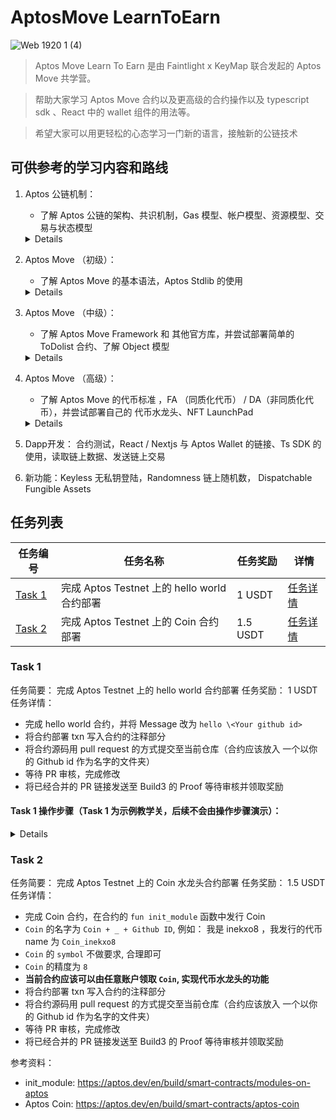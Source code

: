 # AptosMove LearnToEarn
![Web 1920 1 (4)](https://github.com/user-attachments/assets/1f52b068-61fb-456d-98ca-cda7042ade30)

>Aptos Move Learn To Earn 是由 Faintlight x KeyMap 联合发起的 Aptos Move 共学营。

>帮助大家学习 Aptos Move 合约以及更高级的合约操作以及 typescript sdk 、React 中的 wallet 组件的用法等。

>希望大家可以用更轻松的心态学习一门新的语言，接触新的公链技术


## **可供参考的学习内容和路线**

1. Aptos 公链机制：
    - 了解 Aptos 公链的架构、共识机制，Gas 模型、帐户模型、资源模型、交易与状态模型
    <details> 
        
    - [共识机制](https://aptos.dev/en/network/blockchain/validator-nodes#consensus) 
    - [账户模型](https://aptos.dev/en/network/blockchain/accounts)
    - [Gas 模型](https://aptos.dev/en/network/blockchain/gas-txn-fee)
    - [资源模型](https://aptos.dev/en/network/blockchain/resources)
    - [交易与状态模型](https://aptos.dev/en/network/blockchain/txns-states)
   </details>
3. Aptos Move （初级）：
    - 了解 Aptos Move 的基本语法，Aptos  Stdlib 的使用
    <details> 
        
    - [Aptos Move Book](https://aptos.dev/en/build/smart-contracts/book)
    - [Aptos Stdlib 合约源码](https://github.com/aptos-labs/aptos-core/tree/main/aptos-move/framework/aptos-stdlib/sources)
   </details>
5. Aptos Move （中级）：
    - 了解 Aptos Move Framework 和 其他官方库，并尝试部署简单的 ToDolist 合约、了解 Object 模型
    <details> 
        
    - [Aptos Move Framework 合约源码](https://github.com/aptos-labs/aptos-core/tree/main/aptos-move/framework/aptos-framework/sources)
    - [Aptos Token 合约源码](https://github.com/aptos-labs/aptos-core/tree/main/aptos-move/framework/aptos-token-objects/sources)
    - [ToDolist 合约示例](https://learn.aptoslabs.com/zh/code-example/todo-list)
    - [Object 模型](https://aptos.dev/en/build/smart-contracts/objects)
   </details>
7. Aptos Move （高级）：
    - 了解 Aptos Move 的代币标准 ，FA （同质化代币） / DA（非同质化代币），并尝试部署自己的 代币水龙头、NFT LaunchPad 
    <details> 
        
    - [NFT LaunchPad 合约 / 前端 示例](https://learn.aptoslabs.com/zh/code-example/fa-launchpad)
        - [Live Demo](https://fungible-asset-launchpad.vercel.app/)
    - [Fungible Asset（ 同质化代币 -  FT / ERC 20 ）文档](https://aptos.dev/en/build/smart-contracts/fungible-asset)
    - [Digital Asset（ 非同质化代币 -  NFT / ERC 721 ）文档](https://aptos.dev/en/build/smart-contracts/digital-asset)
   </details>
8. Dapp开发： 合约测试，React / Nextjs 与 Aptos Wallet 的链接、Ts SDK 的使用，读取链上数据、发送链上交易
9. 新功能：Keyless 无私钥登陆，Randomness 链上随机数， Dispatchable Fungible Assets


## 任务列表

| 任务编号 | 任务名称 | 任务奖励 | 详情 |
|--------|--------|--------|--------|
| [Task 1](https://www.buildthree.xyz/bounty/0xd4548fe6626f7fb1c188d233677145ee1018aa2506590535baeeb602c01fabb1) | 完成 Aptos Testnet 上的 hello  world 合约部署 | 1 USDT     | [任务详情](#Task-1)  |
| [Task 2](https://www.buildthree.xyz/bounty/0x011a4e5e7adf4f5e6505de97ddde2565b467f1ff6e1bc4e6acca8d36d02fd8f6) | 完成 Aptos Testnet 上的 Coin 合约部署         | 1.5 USDT   | [任务详情](#Task-2)  |


### Task 1

任务简要： 完成 Aptos Testnet 上的 hello  world 合约部署
任务奖励： 1 USDT 
任务详情：

- 完成 hello world 合约，并将 Message 改为 `hello \<Your github id>`
- 将合约部署 txn 写入合约的注释部分
- 将合约源码用 pull request 的方式提交至当前仓库（合约应该放入 一个以你的 Github id 作为名字的文件夹）
- 等待 PR 审核，完成修改
- 将已经合并的 PR 链接发送至 Build3 的 Proof 等待审核并领取奖励

#### Task 1 操作步骤（Task 1 为示例教学关，后续不会由操作步骤演示）：
<details>

1. **Fork 本项目**
   点击右上角的 `Fork` 按钮，将项目 fork 到你的 GitHub 账户。

2. **Clone 本地仓库**
   在本地将 fork 后的仓库 clone 到你的本地：

   **注意修改 <your-username> 部分为你的 Github id，否则 clone 失败**
  
   ```bash
   git clone https://github.com/<your-username>/AptosMove-LearnToEarn.git
   cd AptosMove-LearnToEarn
   ```
3. **创建文件夹结构**

     在根目录下创建一个以你的 GitHub ID 命名的文件夹，然后在该文件夹下创建 task1 文件夹，并将 Hello World 合约放入该文件夹中
     
     例如，假设你的 GitHub ID 为 username，文件夹结构应如下所示：
   
     ```
     username/
     └── task1/
         └── sources
             └── hello_world.move
         └── Move.toml
     ```
   
     1. 可以使用 `mkdir username` 创建外层文件夹
   
     2. 然后使用 `mkdir task1` 创建 task 1 文件夹
     
     3. 执行 `cd task1` 进入 task 1 文件夹 
   
     4. 并执行 `aptos move init --name task1` 创建 Aptos 项目目录结构
   
     5. 在 sources 目录下创建 hello_world.move 文件
4. **编写 hello_world.move**
   在 hello_world.move 中填写以下代码，注意要将 <Your Github ID> Github ID 修改成自己的

   ```
   module hello_world::hello_world {
       use std::string::{String, utf8};
   
   
       struct HelloWorld has key {
           message: String
       }
   
       fun init_module(sender: &signer) {
           move_to(sender, HelloWorld{
               message:  utf8(b"Hello, <Your Github ID>!")
           });
       }
   }

   ```
5. **编译并publish 合约**
   - 可以先使用 `aptos init` 创建一个私钥账户，并根据提示领取测试币
   - 使用 `aptos move publish` 可以部署代码
   - 将在部署代码前替换下方的 <在 Build3 领取任务的钱包地址> 
   - 将部署代码后的 txn hash 保存到当前代码中 , 替换 <TXN Hash>

   ```

   module hello_world::hello_world {
       use std::string::{String, utf8};
   
   
       struct HelloWorld has key {
           message: String
       }

       // <在 Build3 领取任务的钱包地址>
       // https://explorer.aptoslabs.com/txn/<TXN Hash>?network=testnet
       fun init_module(sender: &signer) {
           move_to(sender, HelloWorld{
               message:  utf8(b"Hello, <Your Github ID>!")
           });
       }
   }
   ```
6. **commit 代码并提交 Pull request**
   - 这一步骤可以使用 AI 或者 搜索引擎
7. **等待合并 - 提交 PR 的链接至 Build3**
   - 当请求合并的 PR 被成功合并后，将合并的 PR 链接发送至
</details>

### Task 2
任务简要： 完成 Aptos Testnet 上的 Coin 水龙头合约部署
任务奖励： 1.5 USDT 
任务详情：

- 完成 Coin 合约，在合约的 `fun init_module` 函数中发行 Coin
- `Coin` 的名字为 `Coin + _ + Github ID`, 例如： 我是 inekxo8 ，我发行的代币 name 为 `Coin_inekxo8`
- `Coin` 的 `symbol` 不做要求, 合理即可
- `Coin` 的精度为 `8`
- **当前合约应该可以由任意账户领取 `Coin`, 实现代币水龙头的功能**
- 将合约部署 txn 写入合约的注释部分
- 将合约源码用 pull request 的方式提交至当前仓库（合约应该放入 一个以你的 Github id 作为名字的文件夹）
- 等待 PR 审核，完成修改
- 将已经合并的 PR 链接发送至 Build3 的 Proof 等待审核并领取奖励


参考资料：
- init_module: https://aptos.dev/en/build/smart-contracts/modules-on-aptos
- Aptos Coin: https://aptos.dev/en/build/smart-contracts/aptos-coin
